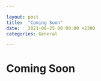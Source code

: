 ```yaml
---

layout: post
title:  "Coming Soon"
date:   2021-08-25 00:00:00 +2300
categories: General

---
```


# Coming Soon
